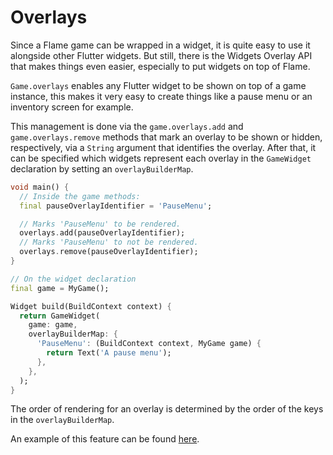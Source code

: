 # Overlays

Since a Flame game can be wrapped in a widget, it is quite easy to use it alongside other Flutter
widgets. But still, there is the Widgets Overlay API that makes things even easier, especially to
put widgets on top of Flame.

`Game.overlays` enables any Flutter widget to be shown on top of a game instance, this makes it very
easy to create things like a pause menu or an inventory screen for example.

This management is done via the `game.overlays.add` and `game.overlays.remove` methods that mark an
overlay to be shown or hidden, respectively, via a `String` argument that identifies the overlay.
After that, it can be specified which widgets represent each overlay in the `GameWidget` declaration
by setting an `overlayBuilderMap`.

```dart
void main() {
  // Inside the game methods:
  final pauseOverlayIdentifier = 'PauseMenu';

  // Marks 'PauseMenu' to be rendered.
  overlays.add(pauseOverlayIdentifier);
  // Marks 'PauseMenu' to not be rendered.
  overlays.remove(pauseOverlayIdentifier);
}
```

```dart
// On the widget declaration
final game = MyGame();

Widget build(BuildContext context) {
  return GameWidget(
    game: game,
    overlayBuilderMap: {
      'PauseMenu': (BuildContext context, MyGame game) {
        return Text('A pause menu');
      },
    },
  );
}
```

The order of rendering for an overlay is determined by the order of the keys in the
`overlayBuilderMap`.

An example of this feature can be found
[here](https://github.com/flame-engine/flame/blob/main/examples/lib/stories/system/overlays_example.dart).
